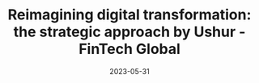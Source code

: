 ---
category:
- .nan
date: 2023-05-31
keyword_suggestion: ubuntu install docker
post_inspiration: https://fintech.global/2023/05/30/reimagining-digital-transformation-the-strategic-approach-by-ushur/
silot_terms: digital automation
title: 'Reimagining <b>digital</b> transformation: the strategic approach by Ushur
  - FinTech Global'
---